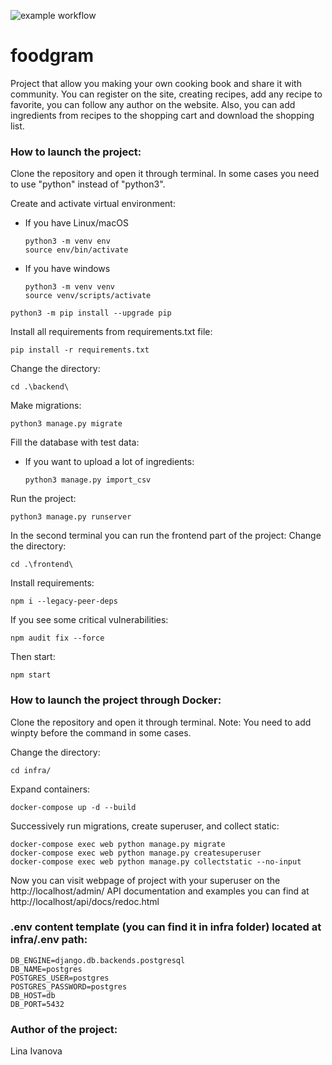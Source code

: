 ![example workflow](https://github.com/shershlina/foodgram-project-react/actions/workflows/foodgram.yml/badge.svg?event=push)
# foodgram
Project that allow you making your own cooking book and share it with community.
You can register on the site, creating recipes, add any recipe to favorite, you can follow
any author on the website. Also, you can add ingredients from recipes to the shopping cart
and download the shopping list.

### How to launch the project:

Clone the repository and open it through terminal.
In some cases you need to use "python" instead of "python3".

Create and activate virtual environment:
* If you have Linux/macOS

    ```
    python3 -m venv env 
    source env/bin/activate
    ```
* If you have windows

    ```
    python3 -m venv venv
    source venv/scripts/activate
    ```
```
python3 -m pip install --upgrade pip
```
Install all requirements from requirements.txt file:
```
pip install -r requirements.txt
```
Change the directory:
```
cd .\backend\
```
Make migrations:
```
python3 manage.py migrate
```
Fill the database with test data:
* If you want to upload a lot of ingredients:
  ```
  python3 manage.py import_csv
  ```
Run the project:
```
python3 manage.py runserver
```
In the second terminal you can run the frontend part of the project:
Change the directory:
```
cd .\frontend\
```
Install requirements:
```
npm i --legacy-peer-deps
```
If you see some critical vulnerabilities:
```
npm audit fix --force
```
Then start:
```
npm start
```

### How to launch the project through Docker:

Clone the repository and open it through terminal.
Note: You need to add winpty before the command in some cases.

Change the directory:
```
cd infra/
```
Expand containers:
```
docker-compose up -d --build 
```
Successively run migrations, create superuser, and collect static:
```
docker-compose exec web python manage.py migrate
docker-compose exec web python manage.py createsuperuser
docker-compose exec web python manage.py collectstatic --no-input 
```

Now you can visit webpage of project with your superuser on the http://localhost/admin/
API documentation and examples you can find at http://localhost/api/docs/redoc.html

### .env content template (you can find it in infra folder) located at infra/.env path:
```
DB_ENGINE=django.db.backends.postgresql
DB_NAME=postgres
POSTGRES_USER=postgres
POSTGRES_PASSWORD=postgres
DB_HOST=db
DB_PORT=5432
```

### Author of the project:
Lina Ivanova
